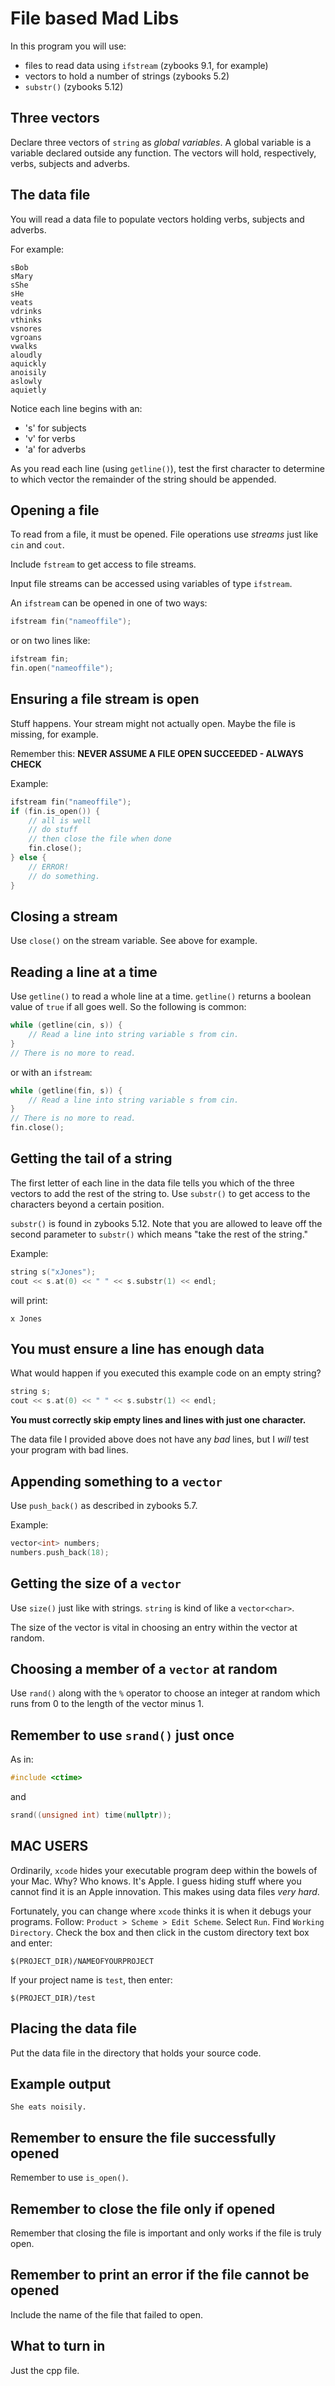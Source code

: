 # File based Mad Libs

In this program you will use:

* files to read data using `ifstream` (zybooks 9.1, for example)
* vectors to hold a number of strings (zybooks 5.2)
* `substr()` (zybooks 5.12)

## Three vectors

Declare three vectors of `string` as *global variables*. A global variable is a variable declared outside any function. The vectors will hold, respectively, verbs, subjects and adverbs.

## The data file

You will read a data file to populate vectors holding verbs, subjects and adverbs.

For example:

```text
sBob
sMary
sShe
sHe
veats
vdrinks
vthinks
vsnores
vgroans
vwalks
aloudly
aquickly
anoisily
aslowly
aquietly
```

Notice each line begins with an:

* 's' for subjects
* 'v' for verbs
* 'a' for adverbs

As you read each line (using `getline()`), test the first character to determine to which vector the remainder of the string should be appended.

## Opening a file

To read from a file, it must be opened. File operations use *streams* just like `cin` and `cout`.

Include `fstream` to get access to file streams.

Input file streams can be accessed using variables of type `ifstream`.

An `ifstream` can be opened in one of two ways:

```c++
ifstream fin("nameoffile");
```

or on two lines like:

```c++
ifstream fin;
fin.open("nameoffile");
```

## Ensuring a file stream is open

Stuff happens. Your stream might not actually open. Maybe the file is missing, for example.

Remember this: **NEVER ASSUME A FILE OPEN SUCCEEDED - ALWAYS CHECK**

Example:

```c++
ifstream fin("nameoffile");
if (fin.is_open()) {
	// all is well
	// do stuff
	// then close the file when done
	fin.close();
} else {
	// ERROR!
	// do something.
}
```

## Closing a stream

Use `close()` on the stream variable. See above for example.

## Reading a line at a time

Use `getline()` to read a whole line at a time. `getline()` returns a boolean value of `true` if all goes well. So the following is common:

```c++
while (getline(cin, s)) {
	// Read a line into string variable s from cin.
}
// There is no more to read.
```

or with an `ifstream`:

```c++
while (getline(fin, s)) {
	// Read a line into string variable s from cin.
}
// There is no more to read.
fin.close();
```

## Getting the tail of a string

The first letter of each line in the data file tells you which of the three vectors to add the rest of the string to. Use `substr()` to get access to the characters beyond a certain position.

`substr()` is found in zybooks 5.12. Note that you are allowed to leave off the second parameter to `substr()` which means "take the rest of the string."

Example:

```c++
string s("xJones");
cout << s.at(0) << " " << s.substr(1) << endl;
```

will print:

```text
x Jones
```

## You must ensure a line has enough data

What would happen if you executed this example code on an empty string?

```c++
string s;
cout << s.at(0) << " " << s.substr(1) << endl;
```

**You must correctly skip empty lines and lines with just one character.**

The data file I provided above does not have any *bad* lines, but I *will* test your program with bad lines.

## Appending something to a `vector`

Use `push_back()` as described in zybooks 5.7.

Example:

```c++
vector<int> numbers;
numbers.push_back(18);
```

## Getting the size of a `vector`

Use `size()` just like with strings. `string` is kind of like a `vector<char>`.

The size of the vector is vital in choosing an entry within the vector at random.

## Choosing a member of a `vector` at random

Use `rand()` along with the `%` operator to choose an integer at random which runs from 0 to the length of the vector minus 1.

## Remember to use `srand()` just once

As in:

```c++
#include <ctime>
```

and 

```c++
srand((unsigned int) time(nullptr));
```

## MAC USERS

Ordinarily, `xcode` hides your executable program deep within the bowels of your Mac. Why? Who knows. It's Apple. I guess hiding stuff where you cannot find it is an Apple innovation. This makes using data files *very hard*.

Fortunately, you can change where `xcode` thinks it is when it debugs your programs. Follow:
`Product > Scheme > Edit Scheme`. Select `Run`. Find `Working Directory`. Check the box and then click in the custom directory text box and enter:

```text
$(PROJECT_DIR)/NAMEOFYOURPROJECT
```

If your project name is `test`, then enter:

```text
$(PROJECT_DIR)/test
```

## Placing the data file

Put the data file in the directory that holds your source code.

## Example output

```text
She eats noisily.
```

## Remember to ensure the file successfully opened

Remember to use `is_open()`.

## Remember to close the file only if opened

Remember that closing the file is important and only works if the file is truly open.

## Remember to print an error if the file cannot be opened

Include the name of the file that failed to open.

## What to turn in

Just the cpp file.
